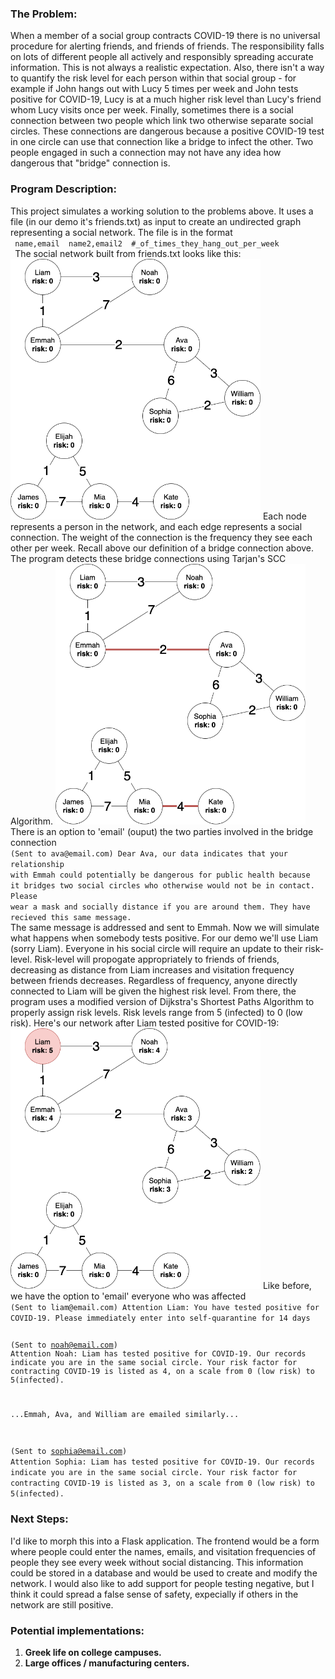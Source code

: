 <h3>The Problem:</h3>
<body>
When a member of a social group contracts COVID-19 there is no universal procedure for alerting friends, and friends of friends. The responsibility falls on lots of different people all actively and responsibly spreading accurate information. This is not always a realistic expectation. Also, there isn't a way to quantify the risk level for each person within that social group - for example if John hangs out with Lucy 5 times per week and John tests positive for COVID-19, Lucy is at a much higher risk level than Lucy's friend whom Lucy visits once per week. Finally, sometimes there is a social connection between two people which link two otherwise separate social circles. These connections are dangerous because a positive COVID-19 test in one circle can use that connection like a bridge to infect the other. Two people engaged in such a connection may not have any idea how dangerous that "bridge" connection is.
</body>

<h3>Program Description:</h3>
<body>
This project simulates a working solution to the problems above. It uses a file (in our demo it's friends.txt) as input to create an undirected graph representing a social network. The file is in the format 
 <code> 
 name,email  name2,email2  #_of_times_they_hang_out_per_week 
 </code> 
 The social network built from friends.txt looks like this:
  <img src="demo_media/network_diagram_base.png" width="400"/>
Each node represents a person in the network, and each edge represents a social connection. The weight of the connection is the frequency they see each other per week. Recall above our definition of a bridge connection above. The program detects these bridge connections using Tarjan's SCC Algorithm.
  <img src="demo_media/network_diagram_bridges.png" width="400"/>
 There is an option to 'email' (ouput) the two parties involved in the bridge connection 
<code>
(Sent to ava@email.com) Dear Ava, our data indicates that your relationship 
with Emmah could potentially be dangerous for public health because 
it bridges two social circles who otherwise would not be in contact. Please 
wear a mask and socially distance if you are around them. They have recieved this same message.
</code>
The same message is addressed and sent to Emmah.
Now we will simulate what happens when somebody tests positive. For our demo we'll use Liam (sorry Liam). Everyone in his social circle will require an update to their risk-level. Risk-level will propogate appropriately to friends of friends, decreasing as distance from Liam increases and visitation frequency between friends decreases. Regardless of frequency, anyone directly connected to Liam will be given the highest risk level. From there, the program uses a modified version of Dijkstra's Shortest Paths Algorithm to properly assign risk levels. Risk levels range from 5 (infected) to 0 (low risk). Here's our network after Liam tested positive for COVID-19:
  <img src="demo_media/network_diagram_infection.png" width="400"/>
Like before, we have the option to 'email' everyone who was affected
<code>
(Sent to liam@email.com) Attention Liam: You have tested positive for COVID-19. Please immediately enter into self-quarantine for 14 days

(Sent to noah@email.com) Attention Noah: Liam has tested positive for COVID-19. Our records indicate you are in the same social circle. Your risk factor for contracting COVID-19 is listed as 4, on a scale from 0 (low risk) to 5(infected).

...Emmah, Ava, and William are emailed similarly...

(Sent to sophia@email.com) Attention Sophia: Liam has tested positive for COVID-19. Our records indicate you are in the same social circle. Your risk factor for contracting COVID-19 is listed as 3, on a scale from 0 (low risk) to 5(infected).
</code>
 
</body>

<h3>Next Steps:</h3>
<body>
I'd like to morph this into a Flask application. The frontend would be a form where people could enter the names, emails, and visitation frequencies of people they see every week without social distancing. This information could be stored in a database and would be used to create and modify the network. I would also like to add support for people testing negative, but I think it could spread a false sense of safety, expecially if others in the network are still positive.
</body>

<h3>Potential implementations:</h3>
<ol>
  <li><b>Greek life on college campuses.</b></li>
  <li><b>Large offices / manufacturing centers.</b></li>
</ol>
